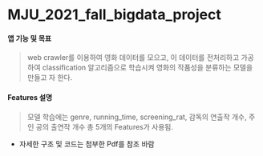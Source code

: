 # MJU_2021_fall_bigdata_project

#### 앱 기능 및 목표
> web crawler를 이용하여 영화 데이터를 모으고, 이 데이터를 전처리하고 가공하여 classification 알고리즘으로 학습시켜 영화의 작품성을 분류하는 모델을 만들고 자 한다.

#### Features 설명
> 모델 학습에는 genre, running_time, screening_rat, 감독의 연출작 개수, 주인 공의 출연작 개수 총 5개의 Features가 사용됨.

* 자세한 구조 및 코드는 첨부한 Pdf를 참조 바람
